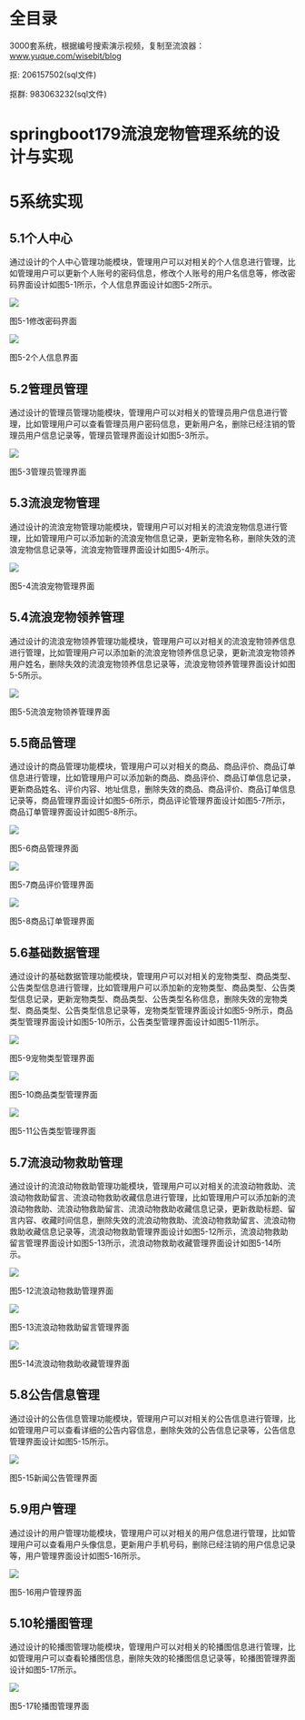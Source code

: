 # 全目录

3000套系统，根据编号搜索演示视频，复制至流浪器：www.yuque.com/wisebit/blog


<p>抠: 206157502(sql文件)</p>
<p>抠群: 983063232(sql文件)</p>


# springboot179流浪宠物管理系统的设计与实现
# 5系统实现
## 5.1个人中心
通过设计的个人中心管理功能模块，管理用户可以对相关的个人信息进行管理，比如管理用户可以更新个人账号的密码信息，修改个人账号的用户名信息等，修改密码界面设计如图5-1所示，个人信息界面设计如图5-2所示。

![](/md/blog.019.png)

图5-1修改密码界面

![](/md/blog.020.png)

图5-2个人信息界面
## 5.2管理员管理
通过设计的管理员管理功能模块，管理用户可以对相关的管理员用户信息进行管理，比如管理用户可以查看管理员用户密码信息，更新用户名，删除已经注销的管理员用户信息记录等，管理员管理界面设计如图5-3所示。

![](/md/blog.021.png)

图5-3管理员管理界面
## 5.3流浪宠物管理
通过设计的流浪宠物管理功能模块，管理用户可以对相关的流浪宠物信息进行管理，比如管理用户可以添加新的流浪宠物信息记录，更新宠物名称，删除失效的流浪宠物信息记录等，流浪宠物管理界面设计如图5-4所示。

![](/md/blog.022.png)

图5-4流浪宠物管理界面
## 5.4流浪宠物领养管理
通过设计的流浪宠物领养管理功能模块，管理用户可以对相关的流浪宠物领养信息进行管理，比如管理用户可以添加新的流浪宠物领养信息记录，更新流浪宠物领养用户姓名，删除失效的流浪宠物领养信息记录等，流浪宠物领养管理界面设计如图5-5所示。

![](/md/blog.023.png)

图5-5流浪宠物领养管理界面
## 5.5商品管理
通过设计的商品管理功能模块，管理用户可以对相关的商品、商品评价、商品订单信息进行管理，比如管理用户可以添加新的商品、商品评价、商品订单信息记录，更新商品姓名、评价内容、地址信息，删除失效的商品、商品评价、商品订单信息记录等，商品管理界面设计如图5-6所示，商品评论管理界面设计如图5-7所示，商品订单管理界面设计如图5-8所示。

![](/md/blog.024.png)

图5-6商品管理界面

![](/md/blog.025.png)

图5-7商品评价管理界面

![](/md/blog.026.png)

图5-8商品订单管理界面
## 5.6基础数据管理
通过设计的基础数据管理功能模块，管理用户可以对相关的宠物类型、商品类型、公告类型信息进行管理，比如管理用户可以添加新的宠物类型、商品类型、公告类型信息记录，更新宠物类型、商品类型、公告类型名称信息，删除失效的宠物类型、商品类型、公告类型信息记录等，宠物类型管理界面设计如图5-9所示，商品类型管理界面设计如图5-10所示，公告类型管理界面设计如图5-11所示。

![](/md/blog.027.png)

图5-9宠物类型管理界面

![](/md/blog.028.png)

图5-10商品类型管理界面

![](/md/blog.029.png)

图5-11公告类型管理界面
## 5.7流浪动物救助管理
通过设计的流浪动物救助管理功能模块，管理用户可以对相关的流浪动物救助、流浪动物救助留言、流浪动物救助收藏信息进行管理，比如管理用户可以添加新的流浪动物救助、流浪动物救助留言、流浪动物救助收藏信息记录，更新救助标题、留言内容、收藏时间信息，删除失效的流浪动物救助、流浪动物救助留言、流浪动物救助收藏信息记录等，流浪动物救助管理界面设计如图5-12所示，流浪动物救助留言管理界面设计如图5-13所示，流浪动物救助收藏管理界面设计如图5-14所示。

![](/md/blog.030.png)

图5-12流浪动物救助管理界面

![](/md/blog.031.png)

图5-13流浪动物救助留言管理界面

![](/md/blog.032.png)

图5-14流浪动物救助收藏管理界面
## 5.8公告信息管理
通过设计的公告信息管理功能模块，管理用户可以对相关的公告信息进行管理，比如管理用户可以查看详细的公告内容信息，删除失效的公告信息记录等，公告信息管理界面设计如图5-15所示。

![](/md/blog.033.png)

图5-15新闻公告管理界面
## 5.9用户管理
通过设计的用户管理功能模块，管理用户可以对相关的用户信息进行管理，比如管理用户可以查看用户头像信息，更新用户手机号码，删除已经注销的用户信息记录等，用户管理界面设计如图5-16所示。

![](/md/blog.034.png)

图5-16用户管理界面
## 5.10轮播图管理
通过设计的轮播图管理功能模块，管理用户可以对相关的轮播图信息进行管理，比如管理用户可以查看轮播图信息，删除失效的轮播图信息记录等，轮播图管理界面设计如图5-17所示。

![](/md/blog.035.png)

图5-17轮播图管理界面
